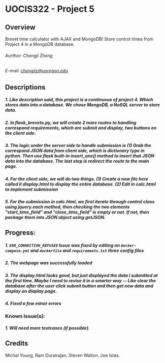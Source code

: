 # UOCIS322 - Project 5
## Overview
Brevet time calculator with AJAX and MongoDB!
Store control times from Project 4 in a MongoDB database.

###### Aurthor: Chengji Zheng
###### E-mail: chengjiz@uoregon.edu

## Descriptions
##### 	1. Like description said, this project is a continuous of project 4. Which stores data into a database. We chose MongoDB, a NoSQL server to store data.
##### 	2. In flask_brevets.py, we will create 2 more routes to handling correspond requirements, which are submit and display, two buttons on the client side.
#####	3. The logic under the server side to handle submission is (1) Grab the correspond JSON data from client side, which is dictionary type in python. Then use flask built-in insert_one() method to insert that JSON data into the database. The last step is redirect the route to the main page.
#####	4. For the client side, we will do two things. (1) Create a new file here called it display.html to display the entire database. (2) Edit in calc.html to implement submission
##### 	5. For the submission in calc.html, we first iterate through control class using jquery.each method, then checking the two elements "start_time_field" and "close_time_field" is empty or not. If not, then package them into JSON object using getJSON.

## Progress:
#####	1. `ERR_CONNECTION_REFUSED` Issue was fixed by editing on `docker-compose.yml` and `dockerfile` and `requirements.txt` three config files
#####	2. The webpage was successfully loaded
##### 3. The display.html looks good, but just displayed the data I submitted at the first time. Maybe I need to revise it in a smarter way -- Like clear the database after the user click submit button and then get new data and display on diaplay page.
##### 4. Fixed a few minor errors

### Known Issue(s):
##### 	1. Will need more testcases (if possible).


## Credits
Michal Young, Ram Durairajan, Steven Walton, Joe Istas.
